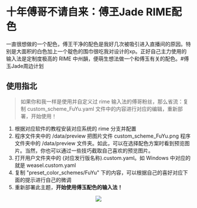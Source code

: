# 十年傅哥不请自来：傅玊Jade RIME配色
一直很想做的一个配色，傅王干净的配色是我好几次被吸引进入直播间的原因。特别是大面积的白色加上一个靛色的围巾很吃我对设计的xp。正好自己主力使用的输入法是定制度极高的 RIME 中州韻，便萌生想法做一个和傅玉有关的配色。#傅玉Jade周边计划

## 使用指北
> 如果你和我一样是使用并自定义过 rime 输入法的傅哥粉丝，那么省流：复制 custom_scheme_FuYu.yaml 文件中的内容进行对应的编辑，重新部署，开始使用！

1. 根据对应软件的教程安装对应系统的 rime 分支并配置
2. 程序文件夹中的 /data/preview 把图片文件 custom_scheme_FuYu.png 程序文件夹中的 /data/preview 文件夹。如此，可以在选择配色方案时看到预览图片。当然，你也可以通过一些技巧截取自己喜欢的预览图片。
3. 打开用户文件夹中的 (对应发行版名称).custom.yaml。如 Windows 中对应的就是 weasel.custom.yaml
4. 复制 "preset_color_schemes/FuYu" 下的内容，可以根据自己的喜好对应下面的提示进行自己的微调
5. 重新部署此主题，**开始使用傅玉配色的输入法！**

<div align=center>
<img src=https://github.com/schalldemz/FuYu_RIME_color_scheme/blob/main/custom_scheme_FuYu.png>
</div>